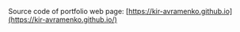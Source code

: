 Source code of portfolio web page: [https://kir-avramenko.github.io](https://kir-avramenko.github.io/)
